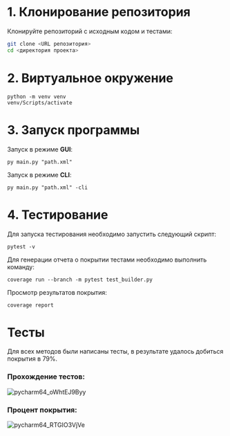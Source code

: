 # 1. Клонирование репозитория

Клонируйте репозиторий с исходным кодом и тестами:

```bash
git clone <URL репозитория>
cd <директория проекта>
```

# 2. Виртуальное окружение

```shell
python -m venv venv
venv/Scripts/activate
```

# 3. Запуск программы

Запуск в режиме **GUI**:

```shell
py main.py "path.xml"
```

Запуск в режиме **CLI**:

```shell
py main.py "path.xml" -cli
```

# 4. Тестирование

Для запуска тестирования необходимо запустить следующий скрипт:

```shell
pytest -v
```

Для генерации отчета о покрытии тестами необходимо выполнить команду:

```shell
coverage run --branch -m pytest test_builder.py
```

Просмотр результатов покрытия:

```shell
coverage report
```

# Тесты

Для всех методов были написаны тесты, в результате удалось добиться покрытия в 79%.

### Прохождение тестов:

![pycharm64_oWhtEJ9Byy](https://github.com/user-attachments/assets/ee089558-c29e-406a-af16-002c26d60f7e)


### Процент покрытия:

![pycharm64_RTGIO3VjVe](https://github.com/user-attachments/assets/740961ef-bf06-4cf2-aff7-bd9757cca26c)
